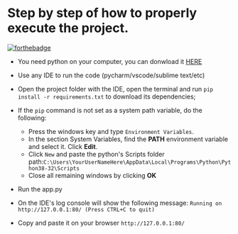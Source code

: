 # Step by step of how to properly execute the project.

[![forthebadge](https://forthebadge.com/images/badges/made-with-python.svg)](https://forthebadge.com)

- You need python on your computer, you can donwload it [HERE](https://www.python.org/downloads/)

- Use any IDE to run the code (pycharm/vscode/sublime text/etc)

- Open the project folder with the IDE, open the terminal and run `pip install -r requirements.txt`
to download its dependencies;

- If the `pip` command is not set as a system path variable, do the following:
  - Press the windows key and type `Environment Variables`.
  - In the section System Variables, find the **PATH** environment variable and select it. Click **Edit**.
  - Click  `New` and paste the python's Scripts folder path:`C:\Users\YourUserNameHere\AppData\Local\Programs\Python\Python38-32\Scripts`
  - Close all remaining windows by clicking **OK**

- Run the app.py

- On the IDE's log console will show the following message:
`Running on http://127.0.0.1:80/ (Press CTRL+C to quit)`

- Copy and paste it on your browser  `http://127.0.0.1:80/`

 
